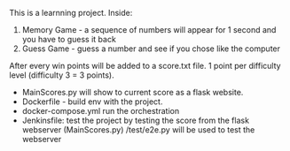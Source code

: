 This is a learnning project.
Inside:
1. Memory Game - a sequence of numbers will appear for 1 second and you have to guess it back  
2. Guess Game - guess a number and see if you chose like the computer 

After every win  points will be added to a score.txt file. 1 point per difficulty level (difficulty 3 = 3 points). 
- MainScores.py will show to current score as a flask website.
- Dockerfile - build env with the project.
- docker-compose.yml run the orchestration
- Jenkinsfile:
    test the project by testing the score from the flask webserver (MainScores.py)
    /test/e2e.py will be used to test the webserver